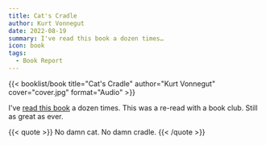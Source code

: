 ```yaml
---
title: Cat's Cradle
author: Kurt Vonnegut
date: 2022-08-19
summary: I've read this book a dozen times…
icon: book
tags:
  - Book Report
---
```


{{< booklist/book
title="Cat's Cradle"
author="Kurt Vonnegut"
cover="cover.jpg"
format="Audio" >}}

I've [read this book](/booklist/2020-04-29-cats-cradle/) a dozen times. This was a re-read with a book club. Still as great as ever.

{{< quote >}}
No damn cat. No damn cradle.
{{< /quote >}}